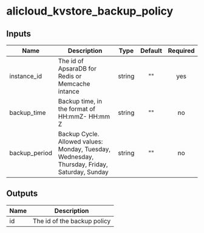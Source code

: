 # alicloud_kvstore_backup_policy

## Inputs

| Name | Description | Type | Default | Required |
|------|-------------|:----:|:-----:|:-----:|
|instance_id|The id of ApsaraDB for Redis or Memcache intance | string| "" | yes|
|backup_time | Backup time, in the format of HH:mmZ- HH:mm Z | string| "" | no|
|backup_period|Backup Cycle. Allowed values: Monday, Tuesday, Wednesday, Thursday, Friday, Saturday, Sunday | string| "" | no|



## Outputs

| Name | Description |
|------|-------------|
|id| The id of the backup policy |